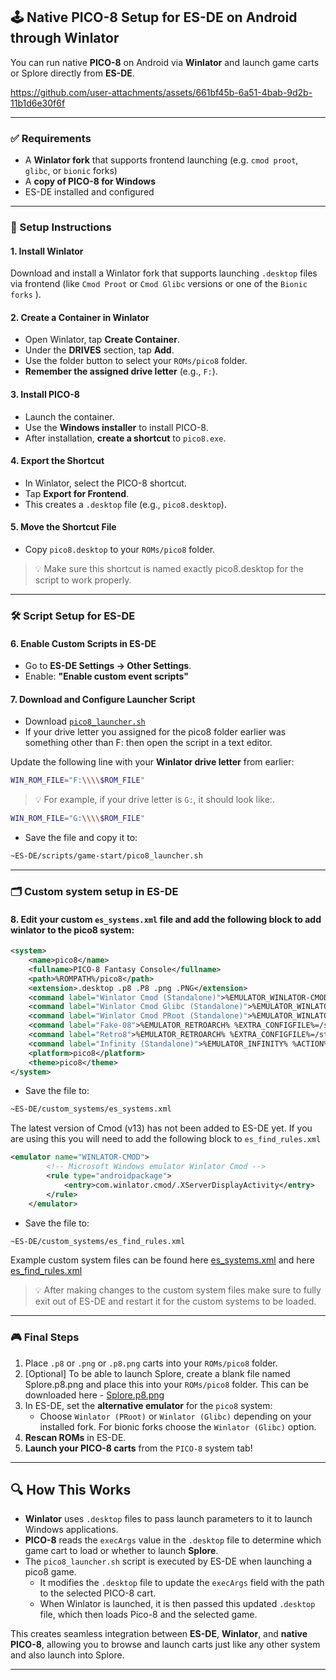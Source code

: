 ## 🕹️ Native PICO-8 Setup for ES-DE on Android through Winlator

You can run native **PICO-8** on Android via **Winlator** and launch game carts or Splore directly from **ES-DE**.


https://github.com/user-attachments/assets/661bf45b-6a51-4bab-9d2b-11b1d6e30f6f


---

### ✅ Requirements

- A **Winlator fork** that supports frontend launching (e.g. `cmod proot`, `glibc`, or `bionic` forks)
- A **copy of PICO-8 for Windows**
- ES-DE installed and configured

---

### 🧩 Setup Instructions

#### 1. **Install Winlator**

Download and install a Winlator fork that supports launching `.desktop` files via frontend (like `Cmod Proot` or `Cmod Glibc` versions or one of the `Bionic forks` ).

#### 2. **Create a Container in Winlator**

- Open Winlator, tap **Create Container**.
- Under the **DRIVES** section, tap **Add**.
- Use the folder button to select your `ROMs/pico8` folder.
- **Remember the assigned drive letter** (e.g., `F:`).

#### 3. **Install PICO-8**

- Launch the container.
- Use the **Windows installer** to install PICO-8.
- After installation, **create a shortcut** to `pico8.exe`.

#### 4. **Export the Shortcut**

- In Winlator, select the PICO-8 shortcut.
- Tap **Export for Frontend**.
- This creates a `.desktop` file (e.g., `pico8.desktop`).

#### 5. **Move the Shortcut File**

- Copy `pico8.desktop` to your `ROMs/pico8` folder.

> 💡 Make sure this shortcut is named exactly pico8.desktop for the script to work properly.

---

### 🛠️ Script Setup for ES-DE

#### 6. **Enable Custom Scripts in ES-DE**

- Go to **ES-DE Settings → Other Settings**.
- Enable: **"Enable custom event scripts"**

#### 7. **Download and Configure Launcher Script**

- Download [`pico8_launcher.sh`](https://github.com/RobZombie9043/es-de-pico8/blob/main/pico8_launcher.sh)
- If your drive letter you assigned for the pico8 folder earlier was something other than F: then open the script in a text editor.

Update the following line with your **Winlator drive letter** from earlier:

```bash
WIN_ROM_FILE="F:\\\\$ROM_FILE"
```

> 💡 For example, if your drive letter is `G:`, it should look like:.

```bash
WIN_ROM_FILE="G:\\\\$ROM_FILE"
```


- Save the file and copy it to:

```bash
~ES-DE/scripts/game-start/pico8_launcher.sh
```

---

### 🗂️ Custom system setup in ES-DE

#### 8. Edit your custom `es_systems.xml` file and add the following block to add winlator to the pico8 system:

```xml
<system>
    <name>pico8</name>
    <fullname>PICO-8 Fantasy Console</fullname>
    <path>%ROMPATH%/pico8</path>
    <extension>.desktop .p8 .P8 .png .PNG</extension>
    <command label="Winlator Cmod (Standalone)">%EMULATOR_WINLATOR-CMOD% %ACTIVITY_CLEAR_TASK% %ACTIVITY_CLEAR_TOP% %EXTRA_shortcut_path%=%ROMPATHRAW%/pico8/pico8.desktop</command>
    <command label="Winlator Cmod Glibc (Standalone)">%EMULATOR_WINLATOR-GLIBC% %ACTIVITY_CLEAR_TASK% %ACTIVITY_CLEAR_TOP% %EXTRA_shortcut_path%=%ROMPATHRAW%/pico8/pico8.desktop</command>
    <command label="Winlator Cmod PRoot (Standalone)">%EMULATOR_WINLATOR-PROOT% %ACTIVITY_CLEAR_TASK% %ACTIVITY_CLEAR_TOP% %EXTRA_shortcut_path%=%ROMPATHRAW%/pico8/pico8.desktop</command>
    <command label="Fake-08">%EMULATOR_RETROARCH% %EXTRA_CONFIGFILE%=/storage/emulated/0/Android/data/%ANDROIDPACKAGE%/files/retroarch.cfg %EXTRA_LIBRETRO%=/data/data/%ANDROIDPACKAGE%/cores/fake08_libretro_android.so %EXTRA_ROM%=%ROM%</command>
    <command label="Retro8">%EMULATOR_RETROARCH% %EXTRA_CONFIGFILE%=/storage/emulated/0/Android/data/%ANDROIDPACKAGE%/files/retroarch.cfg %EXTRA_LIBRETRO%=/data/data/%ANDROIDPACKAGE%/cores/retro8_libretro_android.so %EXTRA_ROM%=%ROM%</command>
    <command label="Infinity (Standalone)">%EMULATOR_INFINITY% %ACTION%=android.intent.action.VIEW %DATA%=%ROMPROVIDER%</command>
    <platform>pico8</platform>
    <theme>pico8</theme>
</system>
```

- Save the file to:
```bash
~ES-DE/custom_systems/es_systems.xml
```

The latest version of Cmod (v13) has not been added to ES-DE yet. If you are using this you will need to add the following block to `es_find_rules.xml`
```xml
<emulator name="WINLATOR-CMOD">
        <!-- Microsoft Windows emulator Winlator Cmod -->
        <rule type="androidpackage">
            <entry>com.winlator.cmod/.XServerDisplayActivity</entry>
        </rule>
    </emulator>
```

- Save the file to:
```bash
~ES-DE/custom_systems/es_find_rules.xml
```

Example custom system files can be found here [es_systems.xml](https://github.com/RobZombie9043/es-de-pico8/blob/main/es_systems.xml) and here [es_find_rules.xml](https://github.com/RobZombie9043/es-de-pico8/blob/main/es_find_rules.xml)

> 💡 After making changes to the custom system files make sure to fully exit out of ES-DE and restart it for the custom systems to be loaded.

---

### 🎮 Final Steps

1. Place `.p8` or `.png` or `.p8.png` carts into your `ROMs/pico8` folder.
2. [Optional] To be able to launch Splore, create a blank file named Splore.p8.png and place this into your `ROMs/pico8` folder. This can be downloaded here - [Splore.p8.png](https://github.com/RobZombie9043/es-de-pico8/blob/main/Splore.p8.png)
3. In ES-DE, set the **alternative emulator** for the `pico8` system:
   - Choose `Winlator (PRoot)` or `Winlator (Glibc)` depending on your installed fork. For bionic forks choose the `Winlator (Glibc)` option.
4. **Rescan ROMs** in ES-DE.
5. **Launch your PICO-8 carts** from the `PICO-8` system tab!
---

## 🔍 How This Works

- **Winlator** uses `.desktop` files to pass launch parameters to it to launch Windows applications.
- **PICO-8** reads the `execArgs` value in the `.desktop` file to determine which game cart to load or whether to launch **Splore**.
- The `pico8_launcher.sh` script is executed by ES-DE when launching a pico8 game.
   - It modifies the `.desktop` file to update the `execArgs` field with the path to the selected PICO-8 cart.
   - When Winlator is launched, it is then passed this updated `.desktop` file, which then loads Pico-8 and the selected game.

This creates seamless integration between **ES-DE**, **Winlator**, and **native PICO-8**, allowing you to browse and launch carts just like any other system and also launch into Splore.

---
